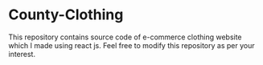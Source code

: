# County-Clothing
This repository contains source code of e-commerce clothing website which I made using react js.
Feel free to modify this repository as per your interest.

